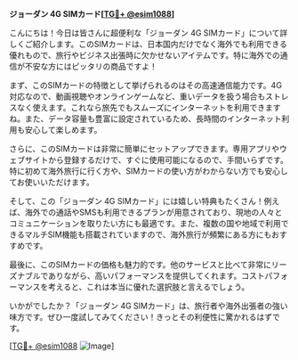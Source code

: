 **ジョーダン 4G SIMカード[[TG💪+ @esim1088](https://t.me/s/esim1088)]**

こんにちは！今日は皆さんに超便利な「ジョーダン 4G SIMカード」について詳しくご紹介します。このSIMカードは、日本国内だけでなく海外でも利用できる優れもので、旅行やビジネス出張時に欠かせないアイテムです。特に海外での通信が不安な方にはピッタリの商品ですよ！

まず、このSIMカードの特徴として挙げられるのはその高速通信能力です。4G対応なので、動画視聴やオンラインゲームなど、重いデータを扱う場合もストレスなく使えます。これなら旅先でもスムーズにインターネットを利用できますね。また、データ容量も豊富に設定されているため、長時間のインターネット利用も安心して楽しめます。

さらに、このSIMカードは非常に簡単にセットアップできます。専用アプリやウェブサイトから登録するだけで、すぐに使用可能になるので、手間いらずです。特に初めて海外旅行に行く方や、SIMカードの使い方がわからない方でも安心してお使いいただけます。

そして、この「ジョーダン 4G SIMカード」には嬉しい特典もたくさん！例えば、海外での通話やSMSも利用できるプランが用意されており、現地の人々とコミュニケーションを取りたい方にも最適です。また、複数の国や地域で利用できるマルチSIM機能も搭載されていますので、海外旅行が頻繁にある方にもおすすめです。

最後に、このSIMカードの価格も魅力的です。他のサービスと比べて非常にリーズナブルでありながら、高いパフォーマンスを提供してくれます。コストパフォーマンスを考えると、これは本当に優れた選択肢と言えるでしょう。

いかがでしたか？「ジョーダン 4G SIMカード」は、旅行者や海外出張者の強い味方です。ぜひ一度試してみてください！きっとその利便性に驚かれるはずです。

[[TG💪+ @esim1088](https://t.me/s/esim1088) ![Image](https://i.postimg.cc/Y0z9fWf4/image.png)]